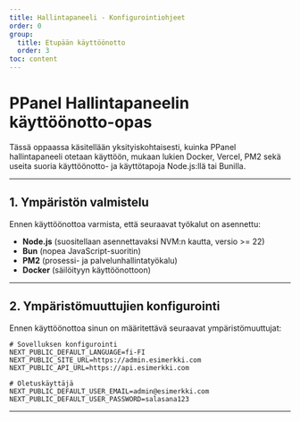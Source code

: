 ```yaml
---
title: Hallintapaneeli - Konfigurointiohjeet
order: 0
group: 
  title: Etupään käyttöönotto
  order: 3
toc: content
---
```


# **PPanel Hallintapaneelin käyttöönotto-opas**

Tässä oppaassa käsitellään yksityiskohtaisesti, kuinka PPanel hallintapaneeli otetaan käyttöön, mukaan lukien Docker, Vercel, PM2 sekä useita suoria käyttöönotto- ja käyttötapoja Node.js:llä tai Bunilla.

---

## **1. Ympäristön valmistelu**

Ennen käyttöönottoa varmista, että seuraavat työkalut on asennettu:

- **Node.js** (suositellaan asennettavaksi NVM:n kautta, versio >= 22)
- **Bun** (nopea JavaScript-suoritin)
- **PM2** (prosessi- ja palvelunhallintatyökalu)
- **Docker** (säilöityyn käyttöönottoon)

---

## **2. Ympäristömuuttujien konfigurointi**

Ennen käyttöönottoa sinun on määritettävä seuraavat ympäristömuuttujat:

```env
# Sovelluksen konfigurointi
NEXT_PUBLIC_DEFAULT_LANGUAGE=fi-FI
NEXT_PUBLIC_SITE_URL=https://admin.esimerkki.com
NEXT_PUBLIC_API_URL=https://api.esimerkki.com

# Oletuskäyttäjä
NEXT_PUBLIC_DEFAULT_USER_EMAIL=admin@esimerkki.com
NEXT_PUBLIC_DEFAULT_USER_PASSWORD=salasana123
```

---

